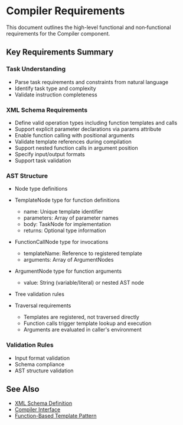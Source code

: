 # Compiler Requirements

This document outlines the high-level functional and non‑functional requirements for the Compiler component.

## Key Requirements Summary

### Task Understanding
- Parse task requirements and constraints from natural language
- Identify task type and complexity  
- Validate instruction completeness

### XML Schema Requirements
- Define valid operation types including function templates and calls
- Support explicit parameter declarations via params attribute
- Enable function calling with positional arguments
- Validate template references during compilation
- Support nested function calls in argument position
- Specify input/output formats
- Support task validation

### AST Structure  
- Node type definitions
- TemplateNode type for function definitions
  - name: Unique template identifier
  - parameters: Array of parameter names
  - body: TaskNode for implementation
  - returns: Optional type information
  
- FunctionCallNode type for invocations
  - templateName: Reference to registered template
  - arguments: Array of ArgumentNodes
  
- ArgumentNode type for function arguments
  - value: String (variable/literal) or nested AST node
  
- Tree validation rules
- Traversal requirements
  - Templates are registered, not traversed directly
  - Function calls trigger template lookup and execution
  - Arguments are evaluated in caller's environment

### Validation Rules
- Input format validation
- Schema compliance
- AST structure validation

## See Also

- [XML Schema Definition](../../../system/contracts/protocols.md)
- [Compiler Interface](../api/interfaces.md)
- [Function-Based Template Pattern](../../../system/architecture/decisions/completed/012-function-based-templates.md)
